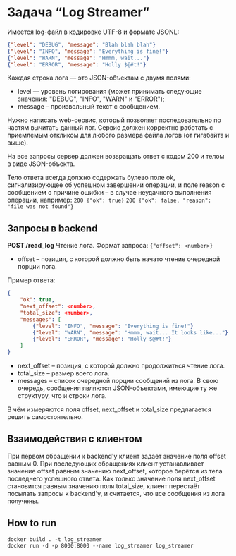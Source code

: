 # Задача “Log Streamer”

Имеется log-файл в кодировке UTF-8 и формате JSONL:

```json
{"level": "DEBUG", "message": "Blah blah blah"}
{"level": "INFO", "message": "Everything is fine!"}
{"level": "WARN", "message": "Hmmm, wait..."}
{"level": "ERROR", "message": "Holly $@#t!"}
```

Каждая строка лога — это JSON-объектам с двумя полями:

- level — уровень логирования (может принимать следующие значения: "DEBUG", "INFO", "WARN" и "ERROR");
- message – произвольный текст с сообщением.

Нужно написать web-сервис, который позволяет последовательно по частям вычитать данный лог.
Сервис должен корректно работать с приемлемым откликом для любого размера файла логов (от гигабайта и выше).

На все запросы сервер должен возвращать ответ с кодом 200 и телом в виде JSON-объекта.

Тело ответа всегда должно содержать булево поле ok, сигнализирующее об успешном завершении операции, и поле reason с сообщением о причине ошибки – в случае неудачного выполнения операции, например:
`200 {"ok": true}`
`200 {"ok": false, "reason": "file was not found"}`

## Запросы в backend
**POST /read_log**
Чтение лога.
Формат запроса:
`{"offset": <number>}`

- offset – позиция, с которой должно быть начато чтение очередной порции лога.

Пример ответа:

```json
{
    "ok": true,
    "next_offset": <number>,
    "total_size": <number>,
    "messages": [
        {"level": "INFO", "message": "Everything is fine!"}
        {"level": "WARN", "message": "Hmmm, wait... It looks like..."}
        {"level": "ERROR", "message": "Holly $@#t!"}
    ]
}
```

- next_offset – позиция, с которой должно продолжиться чтение лога.
- total_size – размер всего лога.
- messages – список очередной порции сообщений из лога. В свою очередь, сообщения являются JSON-объектами, имеющие ту же структуру, что и строки лога.

В чём измеряются поля offset, next_offset и total_size предлагается решить самостоятельно.

## Взаимодействия с клиентом
При первом обращении к backend'y клиент задаёт значение поля offset равным 0. При последующих обращениях клиент устанавливает значение offset равным значению next_offset, которое берётся из тела последнего успешного ответа.
Как только значение поля next_offset становится равным значению поля total_size, клиент перестаёт посылать запросы к backend'у, и считается, что все сообщения из лога получены.

## How to run
```shell
docker build . -t log_streamer
docker run -d -p 8000:8000 --name log_streamer log_streamer
```
